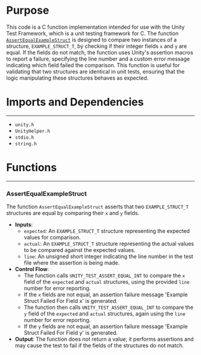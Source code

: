 # Purpose
This code is a C function implementation intended for use with the Unity Test Framework, which is a unit testing framework for C. The function [`AssertEqualExampleStruct`](#AssertEqualExampleStruct) is designed to compare two instances of a structure, `EXAMPLE_STRUCT_T`, by checking if their integer fields `x` and `y` are equal. If the fields do not match, the function uses Unity's assertion macros to report a failure, specifying the line number and a custom error message indicating which field failed the comparison. This function is useful for validating that two structures are identical in unit tests, ensuring that the logic manipulating these structures behaves as expected.
# Imports and Dependencies

---
- `unity.h`
- `UnityHelper.h`
- `stdio.h`
- `string.h`


# Functions

---
### AssertEqualExampleStruct<!-- {{#callable:AssertEqualExampleStruct}} -->
The function `AssertEqualExampleStruct` asserts that two `EXAMPLE_STRUCT_T` structures are equal by comparing their `x` and `y` fields.
- **Inputs**:
    - `expected`: An `EXAMPLE_STRUCT_T` structure representing the expected values for comparison.
    - `actual`: An `EXAMPLE_STRUCT_T` structure representing the actual values to be compared against the expected values.
    - `line`: An unsigned short integer indicating the line number in the test file where the assertion is being made.
- **Control Flow**:
    - The function calls `UNITY_TEST_ASSERT_EQUAL_INT` to compare the `x` field of the `expected` and `actual` structures, using the provided `line` number for error reporting.
    - If the `x` fields are not equal, an assertion failure message 'Example Struct Failed For Field x' is generated.
    - The function then calls `UNITY_TEST_ASSERT_EQUAL_INT` to compare the `y` field of the `expected` and `actual` structures, again using the `line` number for error reporting.
    - If the `y` fields are not equal, an assertion failure message 'Example Struct Failed For Field y' is generated.
- **Output**: The function does not return a value; it performs assertions and may cause the test to fail if the fields of the structures do not match.


